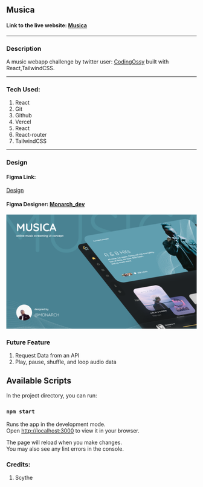 ## Musica
#### Link to the live website: [Musica](https://musica-xi.vercel.app/ "Musica live site")
___

### Description 
A music webapp challenge by twitter user: [CodingOssy](https://twitter.com/codingossy "Codingosyy") built with React,TailwindCSS.
____


### Tech Used:
1. React
2. Git
3. Github
4. Vercel
5. React
6. React-router
7. TailwindCSS
___
### Design

#### Figma Link:
[Design](https://www.figma.com/file/pbwKUpfKPoAcBIgFoXFueS/Musica?node-id=98%3A194/ "Musica Figma design")

 
#### Figma Designer: [Monarch_dev](https://twitter.com/m0narch_dev "Monarch_dev")

![Musica Design](./src/images/design.png "Design")

### Future Feature
1. Request Data from an API
2. Play, pause, shuffle, and loop audio data
## Available Scripts

In the project directory, you can run:

### `npm start`

Runs the app in the development mode.\
Open [http://localhost:3000](http://localhost:3000) to view it in your browser.

The page will reload when you make changes.\
You may also see any lint errors in the console.

### Credits: 
1. Scythe